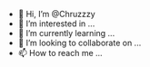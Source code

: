 - 👋 Hi, I’m @Chruzzzy
- 👀 I’m interested in ...
- 🌱 I’m currently learning ...
- 💞️ I’m looking to collaborate on ...
- 📫 How to reach me ...

<!---
Chruzzzy/Chruzzzy is a ✨ special ✨ repository because its `README.md` (this file) appears on your GitHub profile.
You can click the Preview link to take a look at your changes.
--->
